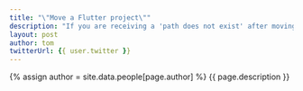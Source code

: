 ```yaml
---
title: "\"Move a Flutter project\""
description: "If you are receiving a 'path does not exist' after moving your project folder, in XCode run 'Product > Clean Build Folder' then in your Flutter project directory (`/path/to/project/example/` if you are writing a plugin, otherwise `/path/to/project/` run `flutter build ios --no-codesign`"
layout: post
author: tom
twitterUrl: {{ user.twitter }}
---
```


{% assign author = site.data.people[page.author] %}
{{ page.description }}

